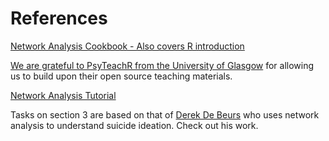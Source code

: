 
# References

[Network Analysis Cookbook - Also covers R introduction](http://sachaepskamp.com/files/Cookbook.html)

[We are grateful to PsyTeachR from the University of Glasgow](https://psyteachr.github.io/) for allowing us to build upon their open source teaching materials.

[Network Analysis Tutorial](https://www.tandfonline.com/doi/full/10.1080/21642850.2018.1521283)

Tasks on section 3 are based on that of [Derek De Beurs](http://www.derekdebeurs.com/about) who uses network analysis to understand suicide ideation. Check out his work.
